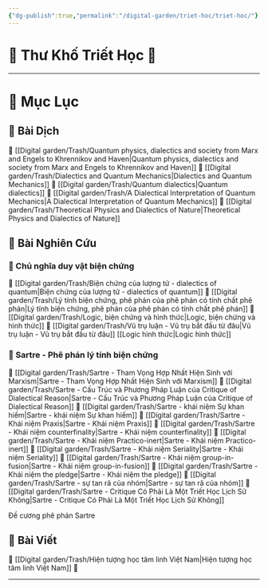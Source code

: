 ```yaml
---
{"dg-publish":true,"permalink":"/digital-garden/triet-hoc/triet-hoc/"}
---
```


# 📖 **Thư Khố Triết Học** 📖

--- 
# 📜 **Mục Lục** 
## 📂 **Bài Dịch**
📖 [[Digital garden/Trash/Quantum physics, dialectics and society from Marx and Engels to Khrennikov and Haven\|Quantum physics, dialectics and society from Marx and Engels to Khrennikov and Haven]]
📖 [[Digital garden/Trash/Dialectics and Quantum Mechanics\|Dialectics and Quantum Mechanics]]
📖 [[Digital garden/Trash/Quantum dialectics\|Quantum dialectics]]
📖 [[Digital garden/Trash/A Dialectical Interpretation of Quantum Mechanics\|A Dialectical Interpretation of Quantum Mechanics]]
📖 [[Digital garden/Trash/Theoretical Physics and Dialectics of Nature\|Theoretical Physics and Dialectics of Nature]]

## 📂 **Bài Nghiên Cứu**
### 📑 Chủ nghĩa duy vật biện chứng
📑 [[Digital garden/Trash/Biện chứng của lượng tử - dialectics of quantum\|Biện chứng của lượng tử - dialectics of quantum]]
📑 [[Digital garden/Trash/Lý tính biện chứng, phê phán của phê phán có tính chất phê phán\|Lý tính biện chứng, phê phán của phê phán có tính chất phê phán]]
📑 [[Digital garden/Trash/Logic, biện chứng và hình thức\|Logic, biện chứng và hình thức]]
📑 [[Digital garden/Trash/Vũ trụ luận - Vũ trụ bắt đầu từ đâu\|Vũ trụ luận - Vũ trụ bắt đầu từ đâu]]
[[Logic hình thức\|Logic hình thức]]

### 📑 Sartre - Phê phán lý tính biện chứng
📑 [[Digital garden/Trash/Sartre - Tham Vọng Hợp Nhất Hiện Sinh với Marxism\|Sartre - Tham Vọng Hợp Nhất Hiện Sinh với Marxism]]
📑 [[Digital garden/Trash/Sartre - Cấu Trúc và Phương Pháp Luận của Critique of Dialectical Reason\|Sartre - Cấu Trúc và Phương Pháp Luận của Critique of Dialectical Reason]]
📑 [[Digital garden/Trash/Sartre - khái niệm Sự khan hiếm\|Sartre - khái niệm Sự khan hiếm]]
📑 [[Digital garden/Trash/Sartre - Khái niệm Praxis\|Sartre - Khái niệm Praxis]]
📑 [[Digital garden/Trash/Sartre - Khái niệm counterfinality\|Sartre - Khái niệm counterfinality]]
📑 [[Digital garden/Trash/Sartre - Khái niệm Practico-inert\|Sartre - Khái niệm Practico-inert]]
📑 [[Digital garden/Trash/Sartre - Khái niệm Seriality\|Sartre - Khái niệm Seriality]]
📑 [[Digital garden/Trash/Sartre - Khái niệm group-in-fusion\|Sartre - Khái niệm group-in-fusion]]
📑 [[Digital garden/Trash/Sartre - Khái niệm the pledge\|Sartre - Khái niệm the pledge]]
📑 [[Digital garden/Trash/Sartre - sự tan rã của nhóm\|Sartre - sự tan rã của nhóm]]
📑 [[Digital garden/Trash/Sartre - Critique Có Phải Là Một Triết Học Lịch Sử Không\|Sartre - Critique Có Phải Là Một Triết Học Lịch Sử Không]]

Đề cương phê phán Sartre


## 📂 **Bài Viết**

📝 [[Digital garden/Trash/Hiện tượng học tâm linh Việt Nam\|Hiện tượng học tâm linh Việt Nam]]
📝 


--- 


